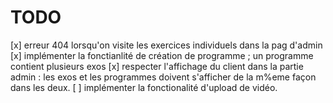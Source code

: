 # TODO 

[x] erreur 404 lorsqu'on visite les exercices individuels dans la pag d'admin
[x] implémenter la fonctianlité de création de programme ; un programme contient plusieurs exos
[x] respecter l'affichage du client dans la partie admin : les exos et les programmes doivent s'afficher de la m%eme façon dans les deux.
[ ] implémenter la fonctionalité d'upload de vidéo.
